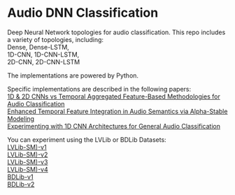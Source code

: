 # Audio DNN Classification
Deep Neural Network topologies for audio classification. This repo includes a variety of topologies, including:  
Dense, Dense-LSTM,  
1D-CNN, 1D-CNN-LSTM,  
2D-CNN, 2D-CNN-LSTM  

The implementations are powered by Python.

Specific implementations are described in the following papers:  
[1D & 2D CNNs vs Temporal Aggregated Feature-Based Methodologies for Audio Classification](https://scholar.google.gr/citations?hl=en&user=PI4P918AAAAJ&view_op=list_works&sortby=pubdate#d=gs_md_cita-d&u=%2Fcitations%3Fview_op%3Dview_citation%26hl%3Den%26user%3DPI4P918AAAAJ%26sortby%3Dpubdate%26citation_for_view%3DPI4P918AAAAJ%3AHDshCWvjkbEC%26tzom%3D-180)  
[Enhanced Temporal Feature Integration in Audio Semantics via Alpha-Stable Modeling](https://scholar.google.gr/citations?hl=en&user=PI4P918AAAAJ&view_op=list_works&sortby=pubdate#d=gs_md_cita-d&u=%2Fcitations%3Fview_op%3Dview_citation%26hl%3Den%26user%3DPI4P918AAAAJ%26sortby%3Dpubdate%26citation_for_view%3DPI4P918AAAAJ%3Ar0BpntZqJG4C%26tzom%3D-180)  
[Experimenting with 1D CNN Architectures for General Audio Classification](https://scholar.google.gr/citations?hl=en&user=PI4P918AAAAJ&view_op=list_works&sortby=pubdate#d=gs_md_cita-d&u=%2Fcitations%3Fview_op%3Dview_citation%26hl%3Den%26user%3DPI4P918AAAAJ%26sortby%3Dpubdate%26citation_for_view%3DPI4P918AAAAJ%3ATQgYirikUcIC%26tzom%3D-180)  

You can experiment using the LVLib or BDLib Datasets:  
[LVLib-SM)-v1](http://research.playcompass.com/files/LVLib-SMO-1.zip)  
[LVLib-SM)-v2](http://research.playcompass.com/files/LVLib-SMO-2.zip)  
[LVLib-SM)-v3](http://research.playcompass.com/files/LVLib-SMO-3.zip)  
[LVLib-SM)-v4](http://research.playcompass.com/files/LVLib-SMO-4.zip)  
[BDLib-v1](http://research.playcompass.com/files/BDLib-1.zip)  
[BDLib-v2](http://research.playcompass.com/files/BDLib-2.zip)  
